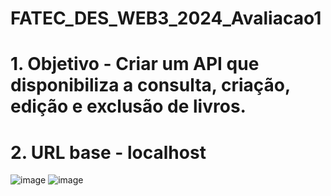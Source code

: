 # FATEC_DES_WEB3_2024_Avaliacao1

# 1. Objetivo - Criar um API que disponibiliza a consulta, criação, edição e exclusão de livros.

# 2. URL base - localhost
![image](https://github.com/user-attachments/assets/5cc7c518-0cb0-4c34-8f1b-21411e7dfc59)
![image](https://github.com/user-attachments/assets/0d1c5b1f-7599-415d-8644-fec713e3d946)


